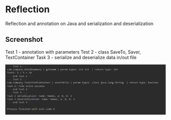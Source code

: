 # Reflection
Reflection and annotation on Java and serialization and deserialization

## Screenshot
Test 1 - annotation with parameters
Test 2 - class SaveTo, Saver, TextContainer
Task 3 - serialize and deserialize data in/out file

![Program result](https://github.com/Vex788/Reflection/blob/master/scrn.png?raw=true)
